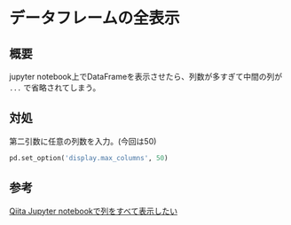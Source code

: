 # データフレームの全表示

## 概要
jupyter notebook上でDataFrameを表示させたら、列数が多すぎて中間の列が `...` で省略されてしまう。


## 対処

第二引数に任意の列数を入力。(今回は50)

```py
pd.set_option('display.max_columns', 50)
```


## 参考

[Qiita Jupyter notebookで列をすべて表示したい](https://qiita.com/daifuku_mochi2/items/30258e58750ff8e85d37)